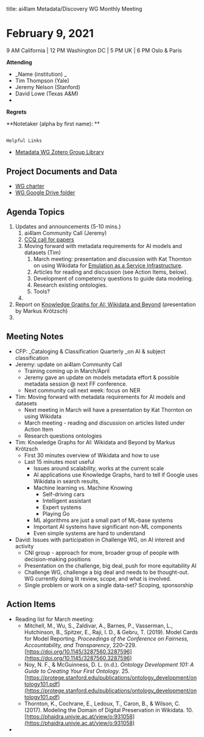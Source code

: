 title: ai4lam Metadata/Discovery WG Monthly Meeting

# February 9, 2021

9 AM California | 12 PM Washington DC | 5 PM UK | 6 PM Oslo & Paris


**Attending**



* _Name (institution) _
* Tim Thompson (Yale)
* Jeremy Nelson (Stanford)
* David Lowe (Texas A&M)
* 

**Regrets**

**Notetaker (alpha by first name): **


## 
    Helpful Links



* [Metadata WG Zotero Group Library](https://www.zotero.org/groups/2709151/ai4lam_metadata_wg/library)


## Project Documents and Data



* [WG charter](https://drive.google.com/file/d/1ypcx2F30siqr-KYOKFZtVv8h9PIS9a77/view?usp=sharing)
* [WG Google Drive folder](https://drive.google.com/drive/folders/1cpZtbjKadgD30794fD97XY-EChUSy2r9?usp=sharing)


## Agenda Topics	



1. Updates and announcements (5-10 mins.)
    1. ai4lam Community Call (Jeremy)
    2. [CCQ call for papers](https://groups.google.com/g/ai4lam-metadata-working-group/c/xj1KR-hO8Rc/m/KK4OC0ikAwAJ)
    3. Moving forward with metadata requirements for AI models and datasets (Tim)
        1. March meeting: presentation and discussion with Kat Thornton on using Wikidata for [Emulation as a Service Infrastructure](https://www.softwarepreservationnetwork.org/emulation-as-a-service-infrastructure/).
        2. Articles for reading and discussion (see Action Items, below).
        3. Development of competency questions to guide data modeling.
        4. Research existing ontologies.
        5. Tools?
    4. 
2. Report on [Knowledge Graphs for AI: Wikidata and Beyond](http://spatial.ucsb.edu/2021/Markus-Kr%C3%B6tzsch) (presentation by Markus Krötzsch)
3. 


## Meeting Notes



* CFP: _Cataloging & Classification Quarterly _on AI & subject classification
* Jeremy: update on ai4lam Community Call
    * Training coming up in March/April
    * Jeremy gave an update on models metadata effort & possible metadata session @ next FF conference.
    * Next community call next week: focus on NER
* Tim: Moving forward with metadata requirements for AI models and datasets
    * Next meeting in March will have a presentation by Kat Thornton on using Wikidata
    * March meeting - reading and discussion on articles listed under Action Item
    * Research questions ontologies
* Tim: Knowledge Graphs for AI: Wikidata and Beyond by Markus  Krötzsch
    * First 30 minutes overview of Wikidata and how to use
    * Last 15 minutes most useful
        * Issues around scalability, works at the current scale
        * AI applications use Knowledge Graphs, hard to tell if Google uses Wikidata in search results,
        * Machine learning vs. Machine Knowing
            * Self-driving cars
            * Intelligent assistant
            * Expert systems
            * Playing Go
        * ML algorithms are just a small part of ML-base systems
        * Important AI systems have significant non-ML components
        * Even simple systems are hard to understand
* David: Issues with participation in Challenge WG, on AI interest and activity
    * CNI group - approach for more, broader group of people with decision-making positions
    * Presentation on the challenge, big deal, push for more equitability AI
    * Challenge WG, challenge a big deal and needs to be thought-out. WG currently doing lit review, scope, and what is involved.
    * Single problem or work on a single data-set? Scoping, sponsorship


## Action Items



* Reading list for March meeting:
    * Mitchell, M., Wu, S., Zaldivar, A., Barnes, P., Vasserman, L., Hutchinson, B., Spitzer, E., Raji, I. D., & Gebru, T. (2019). Model Cards for Model Reporting. _Proceedings of the Conference on Fairness, Accountability, and Transparency_, 220–229. [https://doi.org/10.1145/3287560.3287596](https://doi.org/10.1145/3287560.3287596) 
    * Noy, N. F., & McGuinness, D. L. (n.d.). _Ontology Development 101: A Guide to Creating Your First Ontology_. 25. [https://protege.stanford.edu/publications/ontology_development/ontology101.pdf](https://protege.stanford.edu/publications/ontology_development/ontology101.pdf)
    * Thornton, K., Cochrane, E., Ledoux, T., Caron, B., & Wilson, C. (2017). Modeling the Domain of Digital Preservation in Wikidata. 10. [https://phaidra.univie.ac.at/view/o:931058](https://phaidra.univie.ac.at/view/o:931058)
* 
